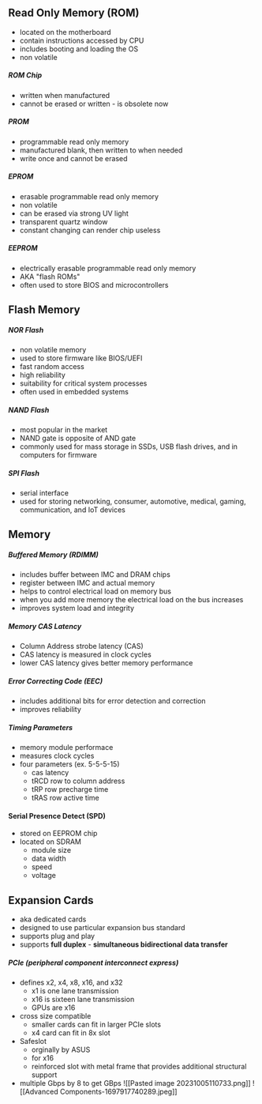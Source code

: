 
## Read Only Memory (ROM)
- located on the motherboard
- contain instructions accessed by CPU
- includes booting and loading the OS
- non volatile
##### ROM Chip
- written when manufactured
- cannot be erased or written - is obsolete now

##### PROM
- programmable read only memory
- manufactured blank, then written to when needed
- write once and cannot be erased

##### EPROM
- erasable programmable read only memory
- non volatile
- can be erased via strong UV light
- transparent quartz window
- constant changing can render chip useless

##### EEPROM
- electrically erasable programmable read only memory
- AKA "flash ROMs"
- often used to store BIOS and microcontrollers

## Flash Memory
##### NOR Flash
- non volatile memory
- used to store firmware like BIOS/UEFI
- fast random access
- high reliability
- suitability for critical system processes
- often used in embedded systems 

##### NAND Flash
- most popular in the market
- NAND gate is opposite of AND gate
- commonly used for mass storage in SSDs, USB flash drives, and in computers for firmware

##### SPI Flash
- serial interface
- used for storing networking, consumer, automotive, medical, gaming, communication, and IoT devices

## Memory
##### Buffered Memory (RDIMM)
- includes buffer between IMC and DRAM chips
- register between IMC and actual memory
- helps to control electrical load on memory bus
- when you add more memory the electrical load on the bus increases
- improves system load and integrity

##### Memory CAS Latency
- Column Address strobe latency (CAS)
- CAS latency is measured in clock cycles
- lower CAS latency gives better memory performance

##### Error Correcting Code (EEC)
- includes additional bits for error detection and correction
- improves reliability

##### Timing Parameters
- memory module performace
- measures clock cycles
- four parameters (ex. 5-5-5-15)
	- cas latency
	- tRCD row to column address
	- tRP row precharge time
	- tRAS row active time
#### Serial Presence Detect (SPD)
- stored on EEPROM chip
- located on SDRAM
	- module size
	- data width
	- speed
	- voltage
## Expansion Cards
- aka dedicated cards
- designed to use particular expansion bus standard
- supports plug and play
- supports **full duplex** - **simultaneous bidirectional data transfer**

##### PCIe (peripheral component interconnect express)
- defines x2, x4, x8, x16, and x32
	- x1 is one lane transmission
	- x16 is sixteen lane transmission
	- GPUs are x16
- cross size compatible
	- smaller cards can fit in larger PCIe slots
	- x4 card can fit in 8x slot
- Safeslot
	- orginally by ASUS
	- for x16
	- reinforced slot with metal frame that provides additional structural support
- multiple Gbps by 8 to get GBps
![[Pasted image 20231005110733.png]]
![[Advanced Components-1697917740289.jpeg]]